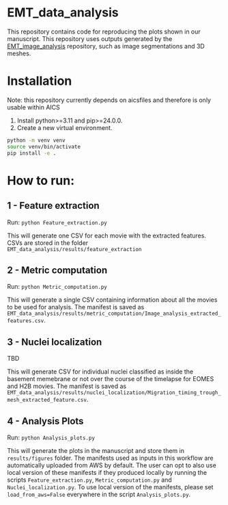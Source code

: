 # EMT_data_analysis
This repository contains code for reproducing the plots shown in our manuscript. This repository uses outputs generated by the [EMT_image_analysis](https://github.com/AllenCell/EMT_image_analysis) repository, such as image segmentations and 3D meshes.

# Installation
Note: this repository currently depends on aicsfiles and therefore is only usable within AICS
1. Install python>=3.11 and pip>=24.0.0.
2. Create a new virtual environment.
```bash
python -m venv venv
source venv/bin/activate
pip install -e .
```

# How to run:

## 1 - Feature extraction

Run: `python Feature_extraction.py`

This will generate one CSV for each movie with the extracted features. CSVs are stored in the folder `EMT_data_analysis/results/feature_extraction`

## 2 - Metric computation

Run: `python Metric_computation.py`

This will generate a single CSV containing information about all the movies to be used for analysis. The manifest is saved as `EMT_data_analysis/results/metric_computation/Image_analysis_extracted_features.csv`.

## 3 - Nuclei localization

TBD

This will generate CSV for individual nuclei classified as inside the basement memebrane or not over the course of the timelapse for EOMES and H2B movies. The manifest is saved as `EMT_data_analysis/results/nuclei_localization/Migration_timing_trough_mesh_extracted_feature.csv`.

## 4 - Analysis Plots

Run: `python Analysis_plots.py`

This will generate the plots in the manuscript and store them in `results/figures` folder. The manifests used as inputs in this workflow are automatically uploaded from AWS by default. The user can opt to also use local version of these manifests if they produced locally by running the scripts `Feature_extraction.py`, `Metric_computation.py` and `Nuclei_localization.py`. To use local version of the manifests, please set `load_from_aws=False` everywhere in the script `Analysis_plots.py`.
